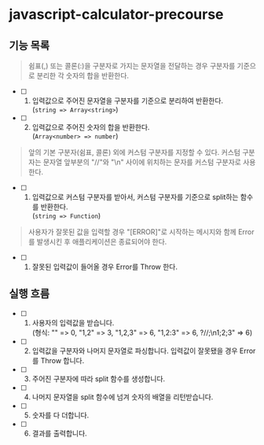 # javascript-calculator-precourse
## 기능 목록

> 쉼표(,) 또는 콜론(:)을 구분자로 가지는 문자열을 전달하는 경우 구분자를 기준으로 분리한 각 숫자의 합을 반환한다.

- [ ] 1. 입력값으로 주어진 문자열을 구분자를 기준으로 분리하여 반환한다.   
(`string => Array<string>`) 
- [ ] 2. 입력값으로 주어진 숫자의 합을 반환한다.   
(`Array<number> => number`)


> 앞의 기본 구분자(쉼표, 콜론) 외에 커스텀 구분자를 지정할 수 있다. 커스텀 구분자는 문자열 앞부분의 "//"와 "\n" 사이에 위치하는 문자를 커스텀 구분자로 사용한다.

- [ ] 1. 입력값으로 커스텀 구분자를 받아서, 커스텀 구분자를 기준으로 split하는 함수를 반환한다.   
(`string => Function`)

> 사용자가 잘못된 값을 입력할 경우 "[ERROR]"로 시작하는 메시지와 함께 Error를 발생시킨 후 애플리케이션은 종료되어야 한다.

- [ ] 1. 잘못된 입력값이 들어올 경우 Error를 Throw 한다.

## 실행 흐름
- [ ] 1. 사용자의 입력값을 받습니다.   
(형식: "" => 0, "1,2" => 3, "1,2,3" => 6, "1,2:3" => 6, ?//;\n1;2;3" => 6)
- [ ] 2. 입력값을 구분자와 나머지 문자열로 파싱합니다. 입력값이 잘못됐을 경우 Error를 Throw 합니다.
- [ ] 3. 주어진 구분자에 따라 split 함수를 생성합니다.
- [ ] 4. 나머지 문자열을 split 함수에 넘겨 숫자의 배열을 리턴받습니다.
- [ ] 5. 숫자를 다 더합니다.
- [ ] 6. 결과를 출력합니다.